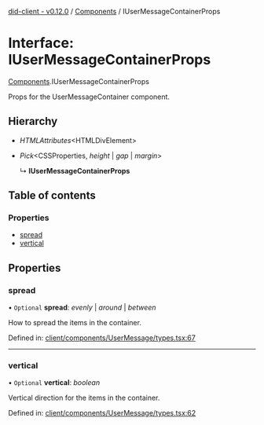 [did-client - v0.12.0](../README.md) / [Components](../modules/components.md) / IUserMessageContainerProps

# Interface: IUserMessageContainerProps

[Components](../modules/components.md).IUserMessageContainerProps

Props for the UserMessageContainer component.

## Hierarchy

* *HTMLAttributes*<HTMLDivElement\>

* *Pick*<CSSProperties, *height* \| *gap* \| *margin*\>

  ↳ **IUserMessageContainerProps**

## Table of contents

### Properties

- [spread](components.iusermessagecontainerprops.md#spread)
- [vertical](components.iusermessagecontainerprops.md#vertical)

## Properties

### spread

• `Optional` **spread**: *evenly* \| *around* \| *between*

How to spread the items in the container.

Defined in: [client/components/UserMessage/types.tsx:67](https://github.com/Puzzlepart/did/blob/dev/client/components/UserMessage/types.tsx#L67)

___

### vertical

• `Optional` **vertical**: *boolean*

Vertical direction for the items in the container.

Defined in: [client/components/UserMessage/types.tsx:62](https://github.com/Puzzlepart/did/blob/dev/client/components/UserMessage/types.tsx#L62)
